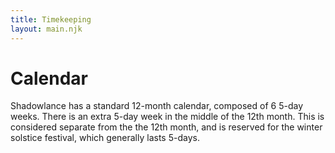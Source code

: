 ```yaml
---
title: Timekeeping
layout: main.njk
---
```

# Calendar

 Shadowlance has a standard 12-month calendar, composed of 6 5-day weeks. There is an extra 5-day week in the middle of the 12th month. This is considered separate from the the 12th month, and is reserved for the winter solstice festival, which generally lasts 5-days.
